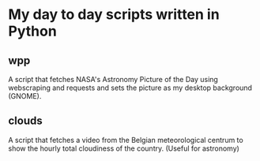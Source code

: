 # My day to day scripts written in Python

## wpp

A script that fetches NASA's Astronomy Picture of the Day using webscraping and requests and sets the picture as my desktop background (GNOME).

## clouds

A script that fetches a video from the Belgian meteorological centrum to show the hourly total cloudiness of the country. (Useful for astronomy)
